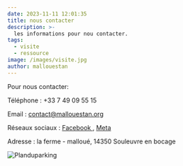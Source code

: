 ```yaml
---
date: 2023-11-11 12:01:35
title: nous contacter
description: >-
  les informations pour nou contacter. 
tags:
  - visite
  - ressource
image: /images/visite.jpg
author: mallouestan
---
```


Pour nous contacter:

Téléphone : +33 7 49 09 55 15

Email : contact@mallouestan.org

Réseaux sociaux : <a href=https://www.facebook.com/mallouestan> Facebook </a>, <a href=https://www.instagram.com/le_mallouestan> Meta </a>

Adresse : la ferme - malloué, 14350 Souleuvre en bocage

![Planduparking](../images/Planparking.png)
